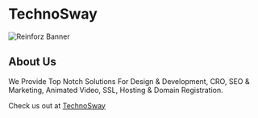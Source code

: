 # TechnoSway

![Reinforz Banner](https://i.ibb.co/txvj9BP/Techno-Sway-Banner.png)

## About Us
We Provide Top Notch Solutions For Design & Development, CRO, SEO & Marketing, Animated Video, SSL, Hosting & Domain Registration.

Check us out at [TechnoSway](https://technosway.com/)



<!-- 
## Socials
<p align="center">
<a href="https://www.youtube.com/channel/UC5qOPSFsVDRjnn5fyh2nADQ"><img alt="Youtube Icon" src="https://img.shields.io/badge/Youtube-Reinforz%20AI-8E96EB?style=flat&logo=youtube&logoColor=FFF"></a>
<a href="https://www.facebook.com/profile.php?id=100086230436910"><img alt="Facebook Icon" src="https://img.shields.io/badge/Facebook-Reinforz%20AI-8E96EB?style=flat&logo=facebook&logoColor=FFF"></a>
<a href="https://discord.gg/K5QQnjY3UQ"><img alt="Discord Icon" src="https://img.shields.io/badge/Discord-Reinforz%20AI-8E96EB?style=flat&logo=discord&logoColor=FFF"></a>
<a href="mailto:admin@reinforz.ai"><img alt="Email" src="https://img.shields.io/badge/Gmail-contact@reinforz.ai-8E96EB?style=flat&logo=gmail&logoColor=FFF"></a>
<a href="https://twitter.com/Reinforz"><img alt="Twitter" src="https://img.shields.io/badge/Twitter-Reinforz%20AI-8E96EB?style=flat&logo=twitter&logoColor=FFF"></a>
<a href="https://www.linkedin.com/company/reinforz/"><img alt="LinkedIn" src="https://img.shields.io/badge/LinkedIn-Reinforz%20AI-8E96EB?style=flat&logo=linkedin&logoColor=FFF"></a>
</p>
-->
